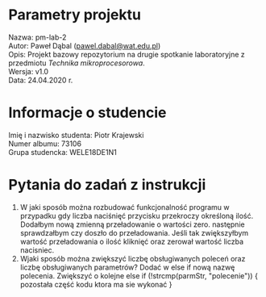 # Parametry projektu

Nazwa: pm-lab-2  
Autor: Paweł Dąbal (pawel.dabal@wat.edu.pl)  
Opis: Projekt bazowy repozytorium na drugie spotkanie laboratoryjne z przedmiotu _Technika mikroprocesorowa_.  
Wersja: v1.0  
Data: 24.04.2020 r.

# Informacje o studencie

Imię i nazwisko studenta: Piotr Krajewski  
Numer albumu: 73106  
Grupa studencka: WELE18DE1N1

# Pytania do zadań z instrukcji

1. W jaki sposób można rozbudować funkcjonalność programu w  przypadku  gdy  liczba  naciśnięć  przycisku  przekroczy  określoną  ilość. 
Dodałbym nową zmienną przeładowanie o wartości zero.
następnie sprawdzałbym czy doszło do przeładowania.
Jeśli tak zwiększyłbym wartość przeładowania o ilość kliknięć oraz zerował wartość liczba nacisniec.
2. Wjaki sposób można zwiększyć liczbę obsługiwanych poleceń oraz liczbę obsługiwanych parametrów?
Dodać w else if  nową nazwę polecenia.
Zwiększyć o kolejne else if (!strcmp(parmStr, "polecenie"))
{
    pozostała część kodu ktora ma sie wykonać 
}
